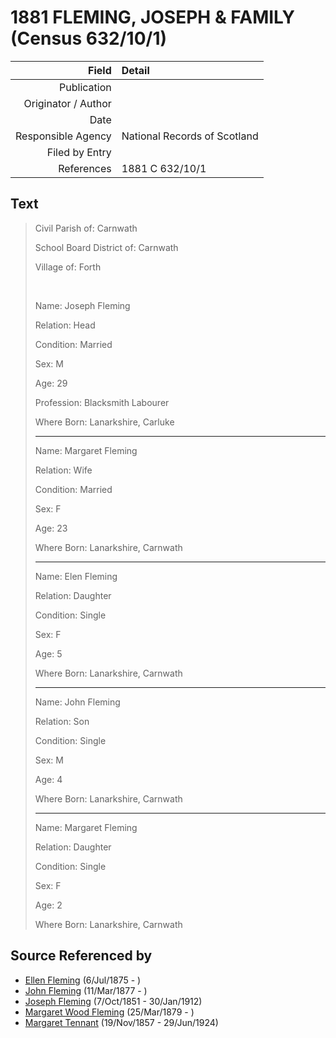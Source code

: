 ﻿---
layout: page
permalink: /sources/s63060424
---

# 1881 FLEMING, JOSEPH & FAMILY (Census 632/10/1)

Field | Detail
---:|:---
Publication | 
Originator / Author | 
Date | 
Responsible Agency | National Records of Scotland
Filed by Entry | 
References | 1881 C 632/10/1

## Text

> Civil Parish of: Carnwath
>
> School Board District of: Carnwath
>
> Village of: Forth
>
> <br/>
>
> Name: Joseph Fleming
>
> Relation: Head
>
> Condition: Married
>
> Sex: M
>
> Age: 29
>
> Profession: Blacksmith Labourer
>
> Where Born: Lanarkshire, Carluke
>
> ---
>
> Name: Margaret Fleming
>
> Relation: Wife
>
> Condition: Married
>
> Sex: F
>
> Age: 23
>
> Where Born: Lanarkshire, Carnwath
>
> ---
>
> Name: Elen Fleming
>
> Relation: Daughter
>
> Condition: Single
>
> Sex: F
>
> Age: 5
>
> Where Born: Lanarkshire, Carnwath
>
> ---
>
> Name: John Fleming
>
> Relation: Son
>
> Condition: Single
>
> Sex: M
>
> Age: 4
>
> Where Born: Lanarkshire, Carnwath
>
> ---
>
> Name: Margaret Fleming
>
> Relation: Daughter
>
> Condition: Single
>
> Sex: F
>
> Age: 2
>
> Where Born: Lanarkshire, Carnwath
>

## Source Referenced by

* [Ellen Fleming](../people/@69831456@-ellen-fleming-b1875-7-6-d.md) (6/Jul/1875 - )
* [John Fleming](../people/@49475976@-john-fleming-b1877-3-11-d.md) (11/Mar/1877 - )
* [Joseph Fleming](../people/@57117702@-joseph-fleming-b1851-10-7-d1912-1-30.md) (7/Oct/1851 - 30/Jan/1912)
* [Margaret Wood Fleming](../people/@90221940@-margaret-wood-fleming-b1879-3-25-d.md) (25/Mar/1879 - )
* [Margaret Tennant](../people/@14002910@-margaret-tennant-b1857-11-19-d1924-6-29.md) (19/Nov/1857 - 29/Jun/1924)

